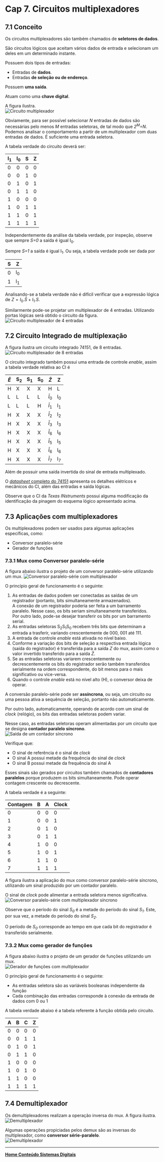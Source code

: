# Cap 7. Circuitos multiplexadores

## 7.1 Conceito

Os circuitos multiplexadores são também chamados de **seletores de dados**.  

São circuitos lógicos que aceitam vários dados de entrada e selecionam um deles em um determinado instante.  

Possuem dois tipos de entradas:

- Entradas de **dados**.
- Entradas **de seleção ou de endereço**.  

Possuem **uma saída**.

Atuam como uma **chave digital**.

A figura ilustra.  
![Circuito multiplexador](/sisdig_aulas/images_sisdig/multiplexador.jpg)

Obviamente, para ser possível selecionar *N* entradas de dados são necessárias pelo menos *M* entradas seletoras, de tal modo que *2<sup>M</sup>=N*.  
Podemos analisar o comportamento a partir de um multiplexador com duas entradas de dados. É suficiente uma entrada seletora.  

A tabela verdade do circuito deverá ser:

| I<sub>1</sub> | I<sub>0</sub> | S | Z |
| - | - | - | - |
| 0 | 0 |  0 | 0 |
| 0 | 0 |  1 | 0 |
| 0 | 1 |  0 | 1 |
| 0 | 1 |  1 | 0 |
| 1 | 0 |  0 | 0 |
| 1 | 0 |  1 | 1 |
| 1 | 1 |  0 | 1 |
| 1 | 1 |  1 | 1 |

Independentemente da análise da tabela verdade, por inspeção, observe que sempre *S=0* a saída é igual I<sub>0</sub>.  

Sempre *S=1* a saída é igual I<sub>1</sub>. Ou seja, a tabela verdade pode ser dada por  

| S | Z |
| - | - |
| 0 | I<sub>0</sub> |
| 1 | I<sub>1</sub> |

Analisando-se a tabela verdade não é difícil verificar que a expressão lógica de $Z=I_0.\bar{S}+I_1.S$.  

Similarmente pode-se projetar um multiplexador de 4 entradas. Utilizando portas lógicas será obtido o circuito da figura.  
![Circuito multiplexador de 4 entradas](/sisdig_aulas/images_sisdig/multiplexador4entradas.jpg)

## 7.2 Circuito Integrado de multiplexação

A figura ilustra um circuito integrado 74151, de 8 entradas.   
![Circuito multiplexador de 8 entradas](/sisdig_aulas/images_sisdig/multiplexador8entradas.jpg)

O circuito integrado também possui uma entrada de controle *enable*, assim a tabela verdade relativa ao CI é

| $\bar{E}$ | S<sub>2</sub> | S<sub>1</sub> | S<sub>0</sub> | $\bar{Z}$ | Z |
| - | - | - | - | - | - |
| H | X | X | X | H | L |
| L | L | L | L | $\bar{I}_0$ | I<sub>0</sub> |
| L | L | L | H | $\bar{I}_1$ | I<sub>1</sub> |
| H | X | X | X | $\bar{I}_2$ | I<sub>2</sub> |
| H | X | X | X | $\bar{I}_3$ | I<sub>3</sub> |
| H | X | X | X | $\bar{I}_6$ | I<sub>6</sub> |
| H | X | X | X | $\bar{I}_5$ | I<sub>5</sub> |
| H | X | X | X | $\bar{I}_6$ | I<sub>6</sub> |
| H | X | X | X | $\bar{I}_7$ | I<sub>7</sub> |

Além de possuir uma saída invertida do sinal de entrada multiplexado.

O [*datasheet* completo do 74151](https://github.com/claytonjasilva/claytonjasilva.github.io/blob/main/sisdig_aulas/SN74HC151N_Texas.pdf)
apresenta os detalhes elétricos e mecânicos do CI, além das entradas e saída lógicas.  

Observe que o CI da *Texas INstruments* possui alguma modificação da identificação da pinagem do esquema lógico apresentado acima.

## 7.3 Aplicações com multiplexadores

Os multiplexadores podem ser usados para algumas aplicações específicas, como:

- Conversor paralelo-série
- Gerador de funções

### 7.3.1 Mux como Conversor paralelo-série

A figura abaixo ilustra o projeto de um conversor paralelo-série utilizando um mux.
![Conversor paralelo-série com multiplexador](/sisdig_aulas/images_sisdig/conversorparaleloserie.jpg)

O princípio geral de funcionamento é o seguinte:  

1. As entradas de dados podem ser conectadas as saídas de um registrador (portanto, bits simultaneamente armazenados).  
A conexão de um registrador poderia ser feita a um barramento paralelo. Nesse caso, os bits seriam simultaneamente transferidos.  
Por outro lado, pode-se desejar transferir os bits por um barramento serial.  
2. As entradas seletoras S<sub>2</sub>S<sub>1</sub>S<sub>0</sub> recebem três bits que determinam a entrada a trasferir,
variando crescentemente de 000, 001 até 111.
3. A entrada de controle *enable* está ativada no nível baixo.
4. Conforme a variação dos bits de seleção a respectiva entrada lógica (saída do registrador) é transferida para a saída *Z* do mux,
assim como o valor invertido transferido para a saída $\bar{Z}$.
5. Se as entradas seletoras variarem crescentemente ou decrescentemente os bits do registrador serão também transferidos serialmente na ordem correspondente,
do bit menos para o mais significativo ou vice-versa.  
6. Quando o controle *enable* está no nível alto (H), o conversor deixa de operar. 

A conversão paralelo-série pode ser **assíncrona**, ou seja, um circuito ou uma pessoa ativa a sequência de seleção, portanto não automaticamente. 

Por outro lado, automaticamente, operando de acordo com um sinal de *clock* (relógio), os bits das entradas seletoras podem variar.  

Nesse caso, as entradas seletoras operam alimentadas por um circuito que se designa **contador paralelo síncrono**.  
![Saída de um contador síncrono](/sisdig_aulas/images_sisdig/contadorsincrono.jpg)    

Verifique que:

- O sinal de referência é o sinal de *clock*
- O sinal A possui metade da frequência do sinal de *clock*
- O sinal B possui metade da frequência do sinal A  

Esses sinais são gerados por circuitos também chamados de **contadores paralelos** porque produzem os bits simultaneamente. Pode operar contagem crescente ou decrescente.  

A tabela verdade é a seguinte:

| Contagem | B | A | Clock | 
| - | - | - | - |
| 0 | 0 | 0 | 0 |
| 1 | 0 | 0 | 1 |
| 2 | 0 | 1 | 0 |
| 3 | 0 | 1 | 1 |
| 4 | 1 | 0 | 0 |
| 5 | 1 | 0 | 1 |
| 6 | 1 | 1 | 0 |
| 7 | 1 | 1 | 1 |

A figura ilustra a aplicação do mux como conversor paralelo-série síncrono, utilizando um sinal produzido por um contador paralelo.  

O sinal de *clock* pode alimentar a entrada seletora menos significativa.  
![Conversor paralelo-série com multiplexador síncrono](/sisdig_aulas/images_sisdig/conversorserieparalelosincrono.jpg)  

Observe que o período do sinal *S<sub>0</sub>* é a metade do período do sinal *S<sub>1</sub>*. Este, por sua vez, a metade do período do sinal *S<sub>2</sub>*.  

O período de *S<sub>0</sub>* corresponde ao tempo em que cada bit do registrador é transferido serialmente.

### 7.3.2 Mux como gerador de funções

A figura abaixo ilustra o projeto de um gerador de funções utilizando um mux.  
![Gerador de funções com multiplexador](/sisdig_aulas/images_sisdig/geradorfuncoes.jpg)  

O princípio geral de funcionamento é o seguinte:  

- As entradas seletora são as variáveis booleanas independente da função
- Cada combinação das entradas corresponde à conexão da entrada de dados com 0 ou 1  
  
A tabela verdade abaixo é a tabela referente à função obtida pelo circuito.  

| A | B | C | Z | 
| - | - | - | - |
| 0 | 0 | 0 | 0 |
| 0 | 0 | 1 | 1 |
| 0 | 1 | 0 | 1 |
| 0 | 1 | 1 | 0 |
| 1 | 0 | 0 | 0 |
| 1 | 0 | 1 | 0 |
| 1 | 1 | 0 | 0 |
| 1 | 1 | 1 | 1 |

## 7.4 Demultiplexador

Os demultiplexadores realizam a operação inversa do mux. A figura ilustra.  
![Demultiplexador](/sisdig_aulas/images_sisdig/demultiplexador.jpg)  

Algumas operações propiciadas pelos demux são as inversas do multiplexador, como **conversor série-paralelo**.  
![Demultiplexador](/sisdig_aulas/images_sisdig/conversorserieparalelo.jpg)  

___
**[Home Conteúdo Sistemas Digitais](https://github.com/claytonjasilva/claytonjasilva.github.io/blob/main/sisdig_aulas.md)**  
